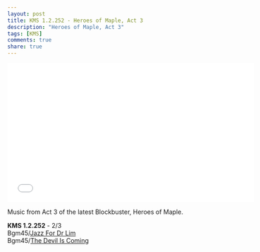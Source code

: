 ```yaml
---
layout: post
title: KMS 1.2.252 - Heroes of Maple, Act 3
description: "Heroes of Maple, Act 3"
tags: [KMS]
comments: true
share: true
---
```


<iframe width="560" height="315" src="//www.youtube.com/embed/videoseries?list=PLARr36qkoiWYVLbrebdh_GVcihWIt4tO5&index=10" frameborder="0" allowfullscreen></iframe>

Music from Act 3 of the latest Blockbuster, Heroes of Maple.

<b>KMS 1.2.252</b> - 2/3  
Bgm45/<a href="https://youtu.be/tKQaAZETKOE">Jazz For Dr Lim</a>  
Bgm45/<a href="https://youtu.be/sywBzeuMOHc">The Devil Is Coming</a>
